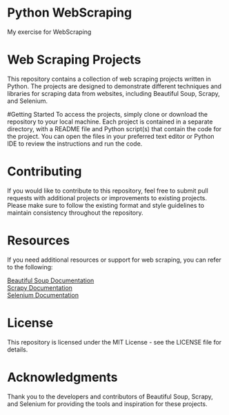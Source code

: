 # Python WebScraping
My exercise for WebScraping
# Web Scraping Projects
This repository contains a collection of web scraping projects written in Python. The projects are designed to demonstrate different techniques and libraries for scraping data from websites, including Beautiful Soup, Scrapy, and Selenium.

#Getting Started
To access the projects, simply clone or download the repository to your local machine. Each project is contained in a separate directory, with a README file and Python script(s) that contain the code for the project. You can open the files in your preferred text editor or Python IDE to review the instructions and run the code.

# Contributing
If you would like to contribute to this repository, feel free to submit pull requests with additional projects or improvements to existing projects. Please make sure to follow the existing format and style guidelines to maintain consistency throughout the repository.

# Resources
If you need additional resources or support for web scraping, you can refer to the following:

[Beautiful Soup Documentation](https://beautiful-soup-4.readthedocs.io/en/latest/)  
[Scrapy Documentation](https://docs.scrapy.org/)  
[Selenium Documentation](https://selenium-python.readthedocs.io/)  

# License
This repository is licensed under the MIT License - see the LICENSE file for details.

# Acknowledgments
Thank you to the developers and contributors of Beautiful Soup, Scrapy, and Selenium for providing the tools and inspiration for these projects.
